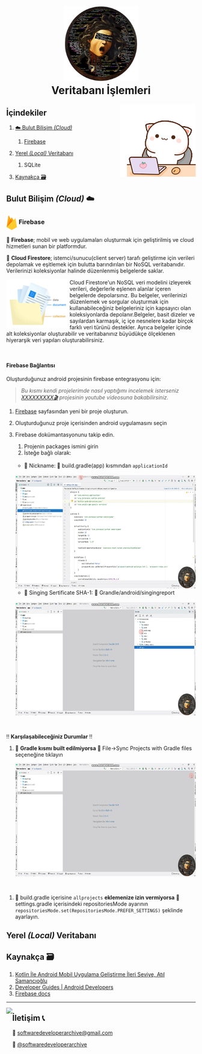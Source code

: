 <h1 align="center">
  <br>
  <a href="https://github.com/zeynepaslierhan/.NetCoreArchive"><img src="https://github.com/zeynepaslierhan/zeynepaslierhan/blob/main/img/Logo.png" alt="SoftwareDeveloperArchive" width="200"></a>
  <br>
  Veritabanı İşlemleri
  <br>
</h1>

<img src="https://github.com/zeynepaslierhan/zeynepaslierhan/blob/main/img/gifs/%C4%B0%C5%9FimBittiSanm%C4%B1%C5%9F%C4%B1md%C4%B1r.gif" align="right">

## İçindekiler

1. [ :cloud: Bulut Bilişim *(Cloud)* ](https://github.com/zeynepaslierhan/AndroidAppwithKotlin/blob/main/Veritaban%C4%B1%20%C4%B0%C5%9Flemleri.md#bulut-bili%C5%9Fim-cloud-cloud)

   1. [Firebase](https://github.com/zeynepaslierhan/AndroidAppwithKotlin/blob/main/Veritaban%C4%B1%20%C4%B0%C5%9Flemleri.md#-firebase)
  
2. [Yerel *(Local)* Veritabanı](https://github.com/zeynepaslierhan/AndroidAppwithKotlin/blob/main/Veritaban%C4%B1%20%C4%B0%C5%9Flemleri.md#yerel-local-veritaban%C4%B1)

   1. SQLite

3. [Kaynakça :card_file_box:](https://github.com/zeynepaslierhan/AndroidAppwithKotlin/blob/main/Veritaban%C4%B1%20%C4%B0%C5%9Flemleri.md#kaynak%C3%A7a-card_file_box)


## Bulut Bilişim *(Cloud)* 	:cloud:

### <img src="https://github.com/zeynepaslierhan/AndroidAppwithKotlin/blob/main/img/Firebase.png" align="center" height="40"> Firebase

📌 **Firebase**; mobil ve web uygulamaları oluşturmak için geliştirilmiş ve cloud hizmetleri sunan bir platformdur. 

📌 **Cloud Firestore**; istemci/sunucu(client server) tarafı geliştirme için verileri depolamak ve eşitlemek için bulutta barındırılan bir NoSQL veritabanıdır. Verilerinizi koleksiyonlar halinde düzenlenmiş belgelerde saklar.

<img src="https://github.com/zeynepaslierhan/AndroidAppwithKotlin/blob/main/img/Firebase2.png" align="left" height="130">

Cloud Firestore'un NoSQL veri modelini izleyerek verileri, değerlerle eşlenen alanlar içeren belgelerde depolarsınız. Bu belgeler, verilerinizi düzenlemek ve sorgular oluşturmak için kullanabileceğiniz belgeleriniz için kapsayıcı olan koleksiyonlarda depolanır.Belgeler, basit dizeler ve sayılardan karmaşık, iç içe nesnelere kadar birçok farklı veri türünü destekler. Ayrıca belgeler içinde alt koleksiyonlar oluşturabilir ve veritabanınız büyüdükçe ölçeklenen hiyerarşik veri yapıları oluşturabilirsiniz.

</br>

#### Firebase Bağlantısı

Oluşturduğunuz android projesinin firebase entegrasyonu için:

> *Bu kısmı kendi projelerimde nasıl yaptığımı incelemek isterseniz [XXXXXXXXX🎬]() projesinin youtube videosuna bakabilirsiniz.* 

1. [Firebase](https://firebase.google.com/?gclid=Cj0KCQiAnNacBhDvARIsABnDa69Z_v3xzsE3ugkUlnoXrPS7WPRxYb0uEn_evQZAZMg9dQqH52z1E4UaAuLNEALw_wcB&gclsrc=aw.ds) sayfasından yeni bir proje oluşturun. 
2. Oluşturduğunuz proje içerisinden android uygulamasını seçin
3. Firebase dokümantasyonunu takip edin.
   1. Projenin packages ismini girin
   2. İsteğe bağlı olarak:

     </br>
   
   * :bookmark:  Nickname: 📍 build.gradle(app) kısmından `applicationId`

   </br>
   
   <img src="https://github.com/zeynepaslierhan/AndroidAppwithKotlin/blob/main/img/Firebase%20ba%C4%9Flant%C4%B1s%C4%B1/Nickname.gif" height="300">
  
   </br>
   
   * :bookmark:  Singing Sertificate SHA-1: 📍 Grandle/android/singingreport 

    </br>

   <img src="https://github.com/zeynepaslierhan/AndroidAppwithKotlin/blob/main/img/Firebase%20ba%C4%9Flant%C4%B1s%C4%B1/SHA1.gif" height="300">

 </br>
 
 
 :bangbang: **Karşılaşabileceğiniz Durumlar** :bangbang:

1. 🚨 **Gradle kısmı built edilmiyorsa**  📍 File->Sync Projects  with Gradle files seçeneğine tıklayın
   
      <img src="https://github.com/zeynepaslierhan/AndroidAppwithKotlin/blob/main/img/Firebase%20ba%C4%9Flant%C4%B1s%C4%B1/Sync%20Grandle.gif" height="300">

</br>

1. 🚨 <project>build.gradle içerisine `allprojects` **eklemenize izin vermiyorsa**  📍 settings.gradle içerisindeki repositoriesMode ayarının `repositoriesMode.set(RepositoriesMode.PREFER_SETTINGS)` şeklinde ayarlayın.


## Yerel *(Local)* Veritabanı


## Kaynakça :card_file_box:

1. [Kotlin İle Android Mobil Uygulama Geliştirme İleri Seviye, Atıl Samancıoğlu](https://www.btkakademi.gov.tr/portal/course/kotlin-ile-android-mobil-uygulama-gelistirme-ileri-seviye-10359)
1. [Developer Guides | Android Developers](https://developer.android.com/guide)
2. [Firebase docs](https://firebase.google.com/docs?gclid=CjwKCAjwg5uZBhATEiwAhhRLHqsAsuiwESHGtqxBz9KNG5a2oD-aRbJTDKExD2bnCLMQb0TMejKg2RoChRMQAvD_BwE&gclsrc=aw.ds)

---


<img src="https://github.com/zeynepaslierhan/zeynepaslierhan/blob/main/img/gifs/AradaBir%C3%87alanTelefonum.gif" align="left" height="100">


## İletişim :telephone_receiver:

:e-mail:  softwaredeveloperarchive@gmail.com

:iphone: [@softwaredeveloperarchive](https://www.instagram.com/softwaredeveloperarchive/)
